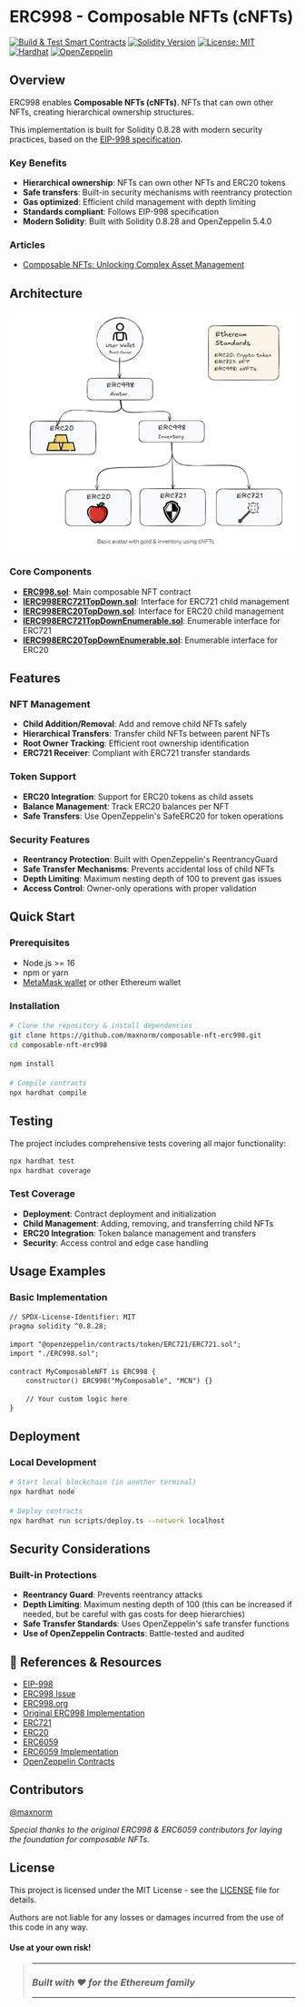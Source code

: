 # ERC998 - Composable NFTs (cNFTs)

[![Build & Test Smart Contracts](https://github.com/maxnorm/composable-nft-erc998/actions/workflows/build_test_smart_contract.yml/badge.svg)](https://github.com/maxnorm/composable-nft-erc998/actions/workflows/build_test_smart_contract.yml)
[![Solidity Version](https://img.shields.io/badge/solidity-0.8.28-blue.svg)](https://soliditylang.org/)
[![License: MIT](https://img.shields.io/badge/License-MIT-yellow.svg)](https://opensource.org/licenses/MIT)
[![Hardhat](https://img.shields.io/badge/Hardhat-2.26.1-orange.svg)](https://hardhat.org/)
[![OpenZeppelin](https://img.shields.io/badge/OpenZeppelin-5.4.0-green.svg)](https://openzeppelin.com/)


## Overview

ERC998 enables **Composable NFTs (cNFTs)**. NFTs that can own other NFTs, creating hierarchical ownership structures. 

This implementation is built for Solidity 0.8.28 with modern security practices, based on the [EIP-998 specification](https://eips.ethereum.org/EIPS/eip-998).

### Key Benefits
- **Hierarchical ownership**: NFTs can own other NFTs and ERC20 tokens
- **Safe transfers**: Built-in security mechanisms with reentrancy protection
- **Gas optimized**: Efficient child management with depth limiting
- **Standards compliant**: Follows EIP-998 specification
- **Modern Solidity**: Built with Solidity 0.8.28 and OpenZeppelin 5.4.0

### Articles
- [Composable NFTs: Unlocking Complex Asset Management](https://medium.com/@m.n.0/composable-nfts-unlocking-complex-asset-management-e258189085d8)

##  Architecture

![Architecture](./docs/assets/erc998-diagram.png)

### Core Components
- **[ERC998.sol](./contracts/ERC998.sol)**: Main composable NFT contract
- **[IERC998ERC721TopDown.sol](./contracts/interface/IERC998ERC721TopDown.sol)**: Interface for ERC721 child management
- **[IERC998ERC20TopDown.sol](./contracts/interface/IERC998ERC20TopDown.sol)**: Interface for ERC20 child management
- **[IERC998ERC721TopDownEnumerable.sol](./contracts/interface/IERC998ERC721TopDownEnumerable.sol)**: Enumerable interface for ERC721
- **[IERC998ERC20TopDownEnumerable.sol](./contracts/interface/IERC998ERC20TopDownEnumerable.sol)**: Enumerable interface for ERC20

## Features

### NFT Management
- **Child Addition/Removal**: Add and remove child NFTs safely
- **Hierarchical Transfers**: Transfer child NFTs between parent NFTs
- **Root Owner Tracking**: Efficient root ownership identification
- **ERC721 Receiver**: Compliant with ERC721 transfer standards

### Token Support
- **ERC20 Integration**: Support for ERC20 tokens as child assets
- **Balance Management**: Track ERC20 balances per NFT
- **Safe Transfers**: Use OpenZeppelin's SafeERC20 for token operations

### Security Features
- **Reentrancy Protection**: Built with OpenZeppelin's ReentrancyGuard
- **Safe Transfer Mechanisms**: Prevents accidental loss of child NFTs
- **Depth Limiting**: Maximum nesting depth of 100 to prevent gas issues
- **Access Control**: Owner-only operations with proper validation


##  Quick Start

### Prerequisites
- Node.js >= 16
- npm or yarn
- [MetaMask wallet](https://metamask.io/) or other Ethereum wallet

### Installation
```bash
# Clone the repository & install dependencies
git clone https://github.com/maxnorm/composable-nft-erc998.git
cd composable-nft-erc998

npm install

# Compile contracts
npx hardhat compile
```

## Testing

The project includes comprehensive tests covering all major functionality:

```bash
npx hardhat test
npx hardhat coverage
```
### Test Coverage
- **Deployment**: Contract deployment and initialization
- **Child Management**: Adding, removing, and transferring child NFTs
- **ERC20 Integration**: Token balance management and transfers
- **Security**: Access control and edge case handling

## Usage Examples

### Basic Implementation
```solidity
// SPDX-License-Identifier: MIT
pragma solidity ^0.8.28;

import "@openzeppelin/contracts/token/ERC721/ERC721.sol";
import "./ERC998.sol";

contract MyComposableNFT is ERC998 {
    constructor() ERC998("MyComposable", "MCN") {}
    
    // Your custom logic here
}
```



## Deployment

### Local Development
```bash
# Start local blockchain (in another terminal)
npx hardhat node

# Deploy contracts
npx hardhat run scripts/deploy.ts --network localhost
```

## Security Considerations

### Built-in Protections
- **Reentrancy Guard**: Prevents reentrancy attacks
- **Depth Limiting**: Maximum nesting depth of 100 (this can be increased if needed, but be careful with gas costs for deep hierarchies)
- **Safe Transfer Standards**: Uses OpenZeppelin's safe transfer functions
- **Use of OpenZeppelin Contracts**: Battle-tested and audited

## 📖 References & Resources
- [EIP-998](https://eips.ethereum.org/EIPS/eip-998)
- [ERC998 Issue](https://github.com/ethereum/EIPs/issues/998)
- [ERC998.org](https://erc998.org/)
- [Original ERC998 Implementation](https://github.com/mattlockyer/composables-998)
- [ERC721](https://eips.ethereum.org/EIPS/eip-721)
- [ERC20](https://eips.ethereum.org/EIPS/eip-20)
- [ERC6059](https://eips.ethereum.org/EIPS/eip-6059)
- [ERC6059 Implementation](https://github.com/ethereum/ERCs/blob/master/assets/erc-6059/contracts/NestableToken.sol)
- [OpenZeppelin Contracts](https://github.com/OpenZeppelin/openzeppelin-contracts)

## Contributors
[@maxnorm](https://github.com/maxnorm)

*Special thanks to the original ERC998 & ERC6059 contributors for laying the foundation for composable NFTs.*

## License
This project is licensed under the MIT License - see the [LICENSE](LICENSE) file for details.

Authors are not liable for any losses or damages incurred from the use of this code in any way. 

#### <b>Use at your own risk!</b>

> ----------------------------------------------
> ### *Built with ❤️ for the Ethereum family*
> ----------------------------------------------
